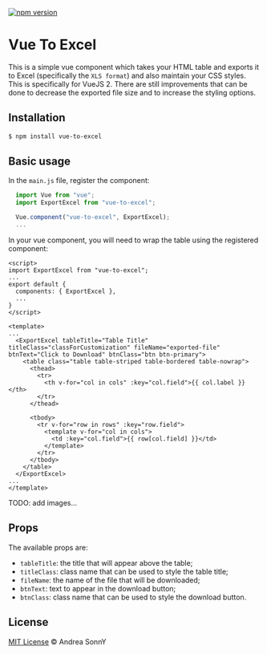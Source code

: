 [![npm version](https://badge.fury.io/js/vue-to-excel)](https://badge.fury.io/js/vue-to-excel)

# Vue To Excel

This is a simple vue component which takes your HTML table and exports it to Excel (specifically the `XLS format`) and also maintain your CSS styles. This is specifically for VueJS 2. There are still improvements that can be done to decrease the exported file size and to increase the styling options.


## Installation

```sh
$ npm install vue-to-excel
```

## Basic usage

In the `main.js` file, register the component:

```js
  import Vue from "vue";
  import ExportExcel from "vue-to-excel";

  Vue.component("vue-to-excel", ExportExcel);
  ...
```

In your vue component, you will need to wrap the table using the registered component:

```vue
<script>
import ExportExcel from "vue-to-excel";
...
export default {
  components: { ExportExcel },
  ...
}
</script>

<template>
...
  <ExportExcel tableTitle="Table Title" titleClass="classForCustomization" fileName="exported-file" btnText="Click to Download" btnClass="btn btn-primary">
    <table class="table table-striped table-bordered table-nowrap">
      <thead>
        <tr>
          <th v-for="col in cols" :key="col.field">{{ col.label }}</th>
        </tr>
      </thead>

      <tbody>
        <tr v-for="row in rows" :key="row.field">
          <template v-for="col in cols">
            <td :key="col.field">{{ row[col.field] }}</td>
          </template>
        </tr>
      </tbody>
    </table>
  </ExportExcel>
...
</template>
```

TODO: add images...

## Props

The available props are:

  - `tableTitle`: the title that will appear above the table;
  - `titleClass`: class name that can be used to style the table title;
  - `fileName`: the name of the file that will be downloaded;
  - `btnText`: text to appear in the download button;
  - `btnClass`: class name that can be used to style the download button.


## License

[MIT License](https://andreasonny.mit-license.org/2019) © Andrea SonnY